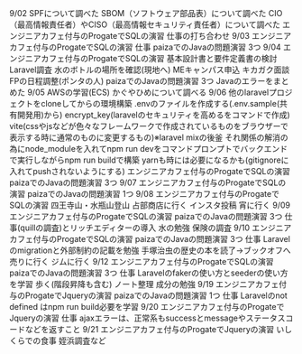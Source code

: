 9/02
  SPFについて調べた
  SBOM（ソフトウェア部品表）について調べた
  CIO（最高情報責任者）やCISO（最高情報セキュリティ責任者）について調べた
  エンジニアカフェ付与のProgateでSQLの演習
  仕事の打ち合わせ
9/03
  エンジニアカフェ付与のProgateでSQLの演習
  仕事
  paizaでのJavaの問題演習 3つ
9/04
  エンジニアカフェ付与のProgateでSQLの演習
  基本設計書と要件定義書の検討
  Laravel調査
  水のボトルの場所を確認(現地へ)
  MEキャンパス申込
  キカガク面談
  FPの日程調整(ポンタの人)
  paizaでのJavaの問題演習 3つ
  Javaのエラーをまとめた
9/05
  AWSの学習(ECS)
  かぐやひめについて調べる
9/06
  他のlaravelプロジェクトをcloneしてからの環境構築
  .envのファイルを作成する(.env.sample(共有開発用)から)
  encrypt_key(laravelのセキュリティを高めるをコマンドで作成)
  vite(cssやjsなどが色々なフレームワークで作成されているものをブラウザーで表示する時に通常のものに変更するもの)※laravel mixの後釜
  それ関係の解消の為にnode_moduleを入れてnpm run devをコマンドプロンプトでバックエンドで実行しながらnpm run buildで構築
  yarnも時には必要になるかも(gitignoreに入れてpushされないようにする)
  エンジニアカフェ付与のProgateでSQLの演習
  paizaでのJavaの問題演習 3つ
9/07
  エンジニアカフェ付与のProgateでSQLの演習
  paizaでのJavaの問題演習 1つ
9/08
  エンジニアカフェ付与のProgateでSQLの演習
  四王寺山・水瓶山登山
  占部商店に行く
  インスタ投稿
  宵に行く
9/09
  エンジニアカフェ付与のProgateでSQLの演習
  paizaでのJavaの問題演習 3つ
  仕事(quillの調査)とリッチエディターの導入
  水の勉強
  保険の調査
9/10
  エンジニアカフェ付与のProgateでSQLの演習
  paizaでのJavaの問題演習 3つ
  仕事 Laravelのmigrationと外部制約の記載を勉強
  手塚治虫の歴史の本を読了→ブックオフへ売りに行く
  ジムに行く
9/12
  エンジニアカフェ付与のProgateでSQLの演習
  paizaでのJavaの問題演習 3つ
  仕事 Laravelのfakerの使い方とseederの使い方を学習
  歩く(階段昇降も含む)
  ノート整理
  成分の勉強
  9/19
    エンジニアカフェ付与のProgateでJqueryの演習
    paizaでのJavaの問題演習 1つ
    仕事 Laravelのnot defined はnpm run build必要を学習
  9/20
    エンジニアカフェ付与のProgateでJqueryの演習
    仕事 ajaxエラーは、正常系もsuccessとmessageやステータスコードなどを返すこと
  9/21
    エンジニアカフェ付与のProgateでJqueryの演習
    いしくらでの食事
    姪浜調査など